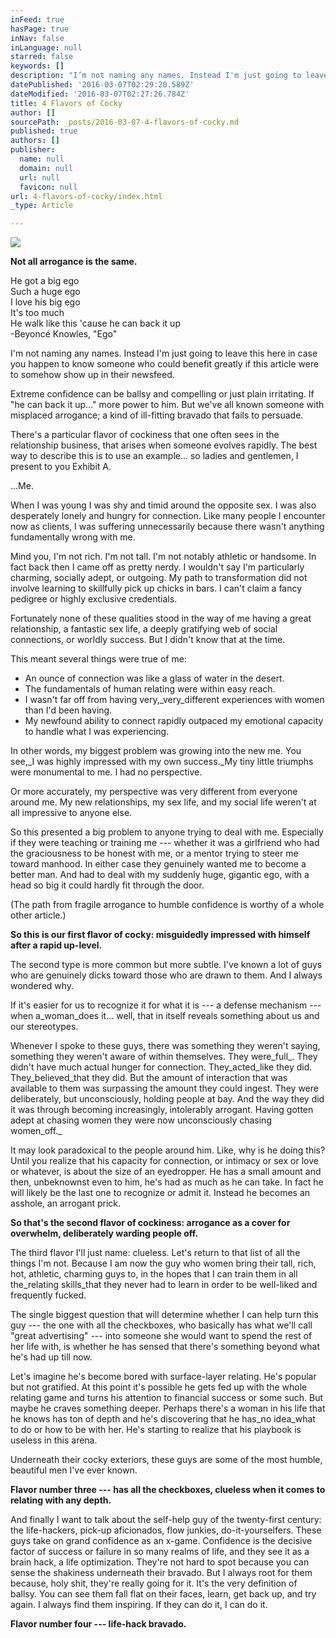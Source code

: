 ```yaml
---
inFeed: true
hasPage: true
inNav: false
inLanguage: null
starred: false
keywords: []
description: "I’m not naming any names. Instead I'm just going to leave this here in case you happen to know someone who could benefit greatly if this article were to somehow show up in their newsfeed."
datePublished: '2016-03-07T02:29:20.589Z'
dateModified: '2016-03-07T02:27:26.784Z'
title: 4 Flavors of Cocky
author: []
sourcePath: _posts/2016-03-07-4-flavors-of-cocky.md
published: true
authors: []
publisher:
  name: null
  domain: null
  url: null
  favicon: null
url: 4-flavors-of-cocky/index.html
_type: Article

---
```

![](https://the-grid-user-content.s3-us-west-2.amazonaws.com/86496ec4-e487-4cc7-9c05-476dc6e0cc06.jpg)

**Not all arrogance is the same.**

He got a big ego  
Such a huge ego  
I love his big ego  
It's too much  
He walk like this 'cause he can back it up  
-Beyoncé Knowles, "Ego"

I'm not naming any names. Instead I'm just going to leave this here in case you happen to know someone who could benefit greatly if this article were to somehow show up in their newsfeed.

Extreme confidence can be ballsy and compelling or just plain irritating. If "he can back it up..." more power to him. But we've all known someone with misplaced arrogance; a kind of ill-fitting bravado that fails to persuade.

There's a particular flavor of cockiness that one often sees in the relationship business, that arises when someone evolves rapidly. The best way to describe this is to use an example... so ladies and gentlemen, I present to you Exhibit A.

...Me.

When I was young I was shy and timid around the opposite sex. I was also desperately lonely and hungry for connection. Like many people I encounter now as clients, I was suffering unnecessarily because there wasn't anything fundamentally wrong with me.

Mind you, I'm not rich. I'm not tall. I'm not notably athletic or handsome. In fact back then I came off as pretty nerdy. I wouldn't say I'm particularly charming, socially adept, or outgoing. My path to transformation did not involve learning to skillfully pick up chicks in bars. I can't claim a fancy pedigree or highly exclusive credentials.

Fortunately none of these qualities stood in the way of me having a great relationship, a fantastic sex life, a deeply gratifying web of social connections, or worldly success. But I didn't know that at the time.

This meant several things were true of me:

* An ounce of connection was like a glass of water in the desert.
* The fundamentals of human relating were within easy reach.
* I wasn't far off from having very,_very_different experiences with women than I'd been having.
* My newfound ability to connect rapidly outpaced my emotional capacity to handle what I was experiencing.

In other words, my biggest problem was growing into the new me. You see,_I was highly impressed with my own success._My tiny little triumphs were monumental to me. I had no perspective.

Or more accurately, my perspective was very different from everyone around me. My new relationships, my sex life, and my social life weren't at all impressive to anyone else.

So this presented a big problem to anyone trying to deal with me. Especially if they were teaching or training me --- whether it was a girlfriend who had the graciousness to be honest with me, or a mentor trying to steer me toward manhood. In either case they genuinely wanted me to become a better man. And had to deal with my suddenly huge, gigantic ego, with a head so big it could hardly fit through the door.

(The path from fragile arrogance to humble confidence is worthy of a whole other article.)

**So this is our first flavor of cocky: misguidedly impressed with himself after a rapid up-level.**

The second type is more common but more subtle. I've known a lot of guys who are genuinely dicks toward those who are drawn to them. And I always wondered why.

If it's easier for us to recognize it for what it is --- a defense mechanism --- when a_woman_does it... well, that in itself reveals something about us and our stereotypes.

Whenever I spoke to these guys, there was something they weren't saying, something they weren't aware of within themselves. They were_full_. They didn't have much actual hunger for connection. They_acted_like they did. They_believed_that they did. But the amount of interaction that was available to them was surpassing the amount they could ingest. They were deliberately, but unconsciously, holding people at bay. And the way they did it was through becoming increasingly, intolerably arrogant. Having gotten adept at chasing women they were now unconsciously chasing women_off._

It may look paradoxical to the people around him. Like, why is he doing this? Until you realize that his capacity for connection, or intimacy or sex or love or whatever, is about the size of an eyedropper. He has a small amount and then, unbeknownst even to him, he's had as much as he can take. In fact he will likely be the last one to recognize or admit it. Instead he becomes an asshole, an arrogant prick.

**So that's the second flavor of cockiness: arrogance as a cover for overwhelm, deliberately warding people off.**

The third flavor I'll just name: clueless. Let's return to that list of all the things I'm not. Because I am now the guy who women bring their tall, rich, hot, athletic, charming guys to, in the hopes that I can train them in all the_relating skills_that they never had to learn in order to be well-liked and frequently fucked.

The single biggest question that will determine whether I can help turn this guy --- the one with all the checkboxes, who basically has what we'll call "great advertising" --- into someone she would want to spend the rest of her life with, is whether he has sensed that there's something beyond what he's had up till now.

Let's imagine he's become bored with surface-layer relating. He's popular but not gratified. At this point it's possible he gets fed up with the whole relating game and turns his attention to financial success or some such. But maybe he craves something deeper. Perhaps there's a woman in his life that he knows has ton of depth and he's discovering that he has_no idea_what to do or how to be with her. He's starting to realize that his playbook is useless in this arena.

Underneath their cocky exteriors, these guys are some of the most humble, beautiful men I've ever known.

**Flavor number three --- has all the checkboxes, clueless when it comes to relating with any depth.**

And finally I want to talk about the self-help guy of the twenty-first century: the life-hackers, pick-up aficionados, flow junkies, do-it-yourselfers. These guys take on grand confidence as an x-game. Confidence is the decisive factor of success or failure in so many realms of life, and they see it as a brain hack, a life optimization. They're not hard to spot because you can sense the shakiness underneath their bravado. But I always root for them because, holy shit, they're really going for it. It's the very definition of ballsy. You can see them fall flat on their faces, learn, get back up, and try again. I always find them inspiring. If they can do it, I can do it.

**Flavor number four --- life-hack bravado.**